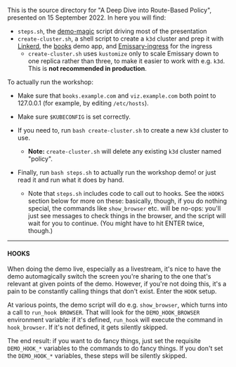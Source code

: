 This is the source directory for "A Deep Dive into Route-Based Policy",
presented on 15 September 2022. In here you will find:

- `steps.sh`, the [demo-magic] script driving most of the presentation
- `create-cluster.sh`, a shell script to create a `k3d` cluster and prep it
  with [Linkerd], the [books] demo app, and [Emissary-ingress] for the ingress
   - `create-cluster.sh` uses `kustomize` only to scale Emissary down to one
      replica rather than three, to make it easier to work with e.g. `k3d`.
      This is **not recommended in production**.

To actually run the workshop:

- Make sure that `books.example.com` and `viz.example.com` both point to
  127.0.0.1 (for example, by editing `/etc/hosts`).

- Make sure `$KUBECONFIG` is set correctly.

- If you need to, run `bash create-cluster.sh` to create a new `k3d` cluster
  to use.
   - **Note:** `create-cluster.sh` will delete any existing `k3d` cluster
     named "policy".

- Finally, run `bash steps.sh` to actually run the workshop demo! or just
  read it and run what it does by hand.
   - Note that `steps.sh` includes code to call out to hooks. See the `HOOKS`
     section below for more on these: basically, though, if you do nothing
     special, the commands like `show_browser` etc. will be no-ops: you'll
     just see messages to check things in the browser, and the script will
     wait for you to continue. (You might have to hit ENTER twice, though.)

[books]: https://github.com/BuoyantIO/booksapp
[demo-magic]: https://github.com/paxtonhare/demo-magic/blob/master/demo-magic.sh
[Emissary-ingress]: https://www.getambassador.io/docs/emissary/
[Linkerd]: https://linkerd.io

---

#### HOOKS

When doing the demo live, especially as a livestream, it's nice to have the
demo automagically switch the screen you're sharing to the one that's relevant
at given points of the demo. However, if you're not doing this, it's a pain to
be constantly calling things that don't exist. Enter the `HOOK` setup.

At various points, the demo script will do e.g. `show_browser`, which turns
into a call to `run_hook BROWSER`. That will look for the `DEMO_HOOK_BROWSER`
environment variable: if it's defined, `run_hook` will execute the command in
`hook_browser`. If it's not defined, it gets silently skipped.

The end result: if you want to do fancy things, just set the requisite
`DEMO_HOOK_*` variables to the commands to do fancy things. If you don't set
the `DEMO_HOOK_*` variables, these steps will be silently skipped.

